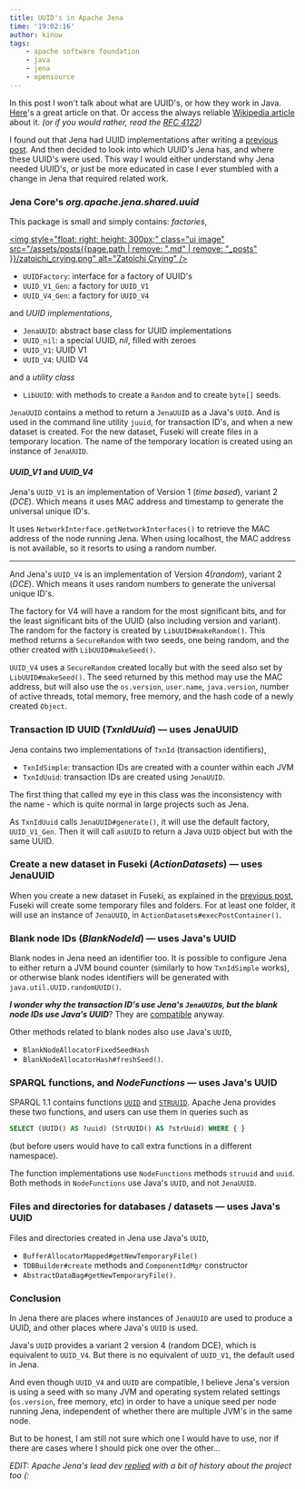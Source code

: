 ```yaml
---
title: UUID's in Apache Jena
time: '19:02:16'
author: kinow
tags:
    - apache software foundation
    - java
    - jena
    - opensource
---
```


In this post I won't talk about what are UUID's, or how they work in Java.
[Here](https://www.baeldung.com/java-uuid)'s a great article on that. Or access the always reliable [Wikipedia article](https://en.wikipedia.org/wiki/Universally_unique_identifier)
about it. _(or if you would rather, read the [RFC 4122](http://www.ietf.org/rfc/rfc4122.txt))_

I found out that Jena had UUID implementations after writing a 
[previous post]({{pcurl('2018/05/29/what-happens-when-you-create-a-new-dataset-in-apache-jena-fuseki')}}).
And then decided to look into which UUID's Jena has, and where these UUID's
were used. This way I would either understand why Jena needed UUID's, or
just be more educated in case I ever stumbled with a change in Jena that
required related work.

### Jena Core's _org.apache.jena.shared.uuid_

This package is small and simply contains: _factories_,

<a href="https://www.deviantart.com/kinow/art/Zatoichi-Crying-from-A-Tale-of-Zatoichi-758902187"><img style="float: right; height: 300px;" class="ui image" src="/assets/posts{{page.path | remove: ".md" | remove: "_posts" }}/zatoichi_crying.png" alt="Zatoichi Crying" /></a>

- `UUIDFactory`: interface for a factory of UUID's
- `UUID_V1_Gen`: a factory for `UUID_V1`
- `UUID_V4_Gen`: a factory for `UUID_V4`

and _UUID implementations_,

- `JenaUUID`: abstract base class for UUID implementations
- `UUID_nil`: a special UUID, _nil_, filled with zeroes
- `UUID_V1`: UUID V1
- `UUID_V4`: UUID V4

and a _utility class_

- `LibUUID`: with methods to create a `Random` and to create `byte[]` seeds.

`JenaUUID` contains a method to return a `JenaUUID` as a Java's `UUID`. And is used
in the command line utility `juuid`, for transaction ID's, and when a new
dataset is created. For the new dataset, Fuseki will create files in a temporary
location. The name of the temporary location is created using an instance of
`JenaUUID`.

#### _UUID_V1_ and _UUID_V4_

Jena's `UUID_V1` is an implementation of Version 1 (_time based_),
variant 2 (_DCE_). Which means it uses MAC address and
timestamp to generate the universal unique ID's.

It uses `NetworkInterface.getNetworkInterfaces()` to retrieve the MAC
address of the node running Jena. When using localhost, the MAC
address is not available, so it resorts to using a random number.

----

And Jena's `UUID_V4` is an implementation of Version 4(_random_),
variant 2 (_DCE_). Which means it uses random numbers to generate
the universal unique ID's.

The factory for V4 will have a random for the most significant bits,
and for the least significant bits of the UUID (also including version
and variant). The random for the factory is created by `LibUUID#makeRandom()`.
This method returns a `SecureRandom` with two seeds, one being random, and
the other created with `LibUUID#makeSeed()`.

`UUID_V4` uses a `SecureRandom` created locally but with the seed also set by
`LibUUID#makeSeed()`. The seed returned by this method may use the
MAC address, but will also use the `os.version`, `user.name`, `java.version`,
number of active threads, total memory, free memory, and the hash code
of a newly created `Object`.

### Transaction ID UUID (_TxnIdUuid_) &mdash; uses JenaUUID

Jena contains two implementations of `TxnId` (transaction identifiers),

- `TxnIdSimple`: transaction IDs are created with a counter within each JVM
- `TxnIdUuid`: transaction IDs are created using `JenaUUID`.

The first thing that called my eye in this class was the inconsistency with the
name - which is quite normal in large projects such as Jena.

As `TxnIdUuid` calls `JenaUUID#generate()`, it will use the default factory,
`UUID_V1_Gen`. Then it will call `asUUID` to return a Java `UUID` object but
with the same UUID.

### Create a new dataset in Fuseki (_ActionDatasets_) &mdash; uses JenaUUID

When you create a new dataset in Fuseki, as explained in the
[previous post]({{pcurl('2018/05/29/what-happens-when-you-create-a-new-dataset-in-apache-jena-fuseki')}}),
Fuseki will create some temporary files and folders. For at least one folder, it will
use an instance of `JenaUUID`, in `ActionDatasets#execPostContainer()`.

### Blank node IDs (_BlankNodeId_) &mdash; uses Java's UUID

Blank nodes in Jena need an identifier too. It is possible to configure Jena
to either return a JVM bound counter (similarly to how `TxnIdSimple` works),
or otherwise blank nodes identifiers will be generated with
`java.util.UUID.randomUUID()`.

_**I wonder why the transaction ID's use Jena's `JenaUUID`s, but the blank
node IDs use Java's UUID**_? They are [compatible](https://github.com/apache/jena/blob/7b011c30b6bf54db44b5b14408f103009adbdd67/jena-core/src/test/java/org/apache/jena/shared/uuid/TestUUID_JRE.java) anyway.

Other methods related to blank nodes also use Java's `UUID`,

- `BlankNodeAllocatorFixedSeedHash`
- `BlankNodeAllocatorHash#freshSeed()`.

### SPARQL functions, and _NodeFunctions_ &mdash; uses Java's UUID

SPARQL 1.1 contains functions [`UUID`](https://www.w3.org/TR/sparql11-query/#func-uuid) and
[`STRUUID`](https://www.w3.org/TR/sparql11-query/#func-struuid). Apache Jena provides
these two functions, and users can use them in queries such as

```sql
SELECT (UUID() AS ?uuid) (StrUUID() AS ?strUuid) WHERE { }
```

(but before users would have to call extra functions in a different namespace).

The function implementations use `NodeFunctions` methods `struuid` and `uuid`. Both methods in
`NodeFunctions` use Java's `UUID`, and not `JenaUUID`.

### Files and directories for databases / datasets &mdash; uses Java's UUID

Files and directories created in Jena use Java's `UUID`,

- `BufferAllocatorMapped#getNewTemporaryFile()`
- `TDBBuilder#create` methods and `ComponentIdMgr` constructor
- `AbstractDataBag#getNewTemporaryFile()`.

### Conclusion

In Jena there are places where instances of `JenaUUID` are used to produce a
UUID, and other places where Java's `UUID` is used.

Java's `UUID` provides a variant 2 version 4 (random DCE), which is equivalent to
`UUID_V4`. But there is no equivalent of `UUID_V1`, the default used in Jena.

And even though `UUID_V4` and `UUID` are compatible, I believe Jena's version is using
a seed with so many JVM and operating system related settings (`os.version`, free memory, etc)
in order to have a unique seed per node running Jena, independent of whether there
are multiple JVM's in the same node.

But to be honest, I am still not sure which one I would have to use, nor if there are
cases where I should pick one over the other...

_EDIT: Apache Jena's lead dev [replied](https://markmail.org/thread/vnys264p4c6lkc6l#query:+page:1+mid:raa7gaxconcnqbzp+state:results) with a bit of history about the project too (:_
